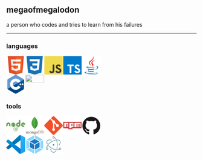 ## megaofmegalodon

a person who codes and tries to learn from his failures

---

### languages

<div style="display: flex;">
  <img src="https://raw.githubusercontent.com/devicons/devicon/refs/heads/master/icons/html5/html5-original.svg" width="50" height="50" />
  <img src="https://raw.githubusercontent.com/devicons/devicon/refs/heads/master/icons/css3/css3-plain.svg" width="50" height="50" />
  <img src="https://raw.githubusercontent.com/devicons/devicon/refs/heads/master/icons/javascript/javascript-original.svg" width="50" height="50" />
  <img src="https://raw.githubusercontent.com/devicons/devicon/refs/heads/master/icons/typescript/typescript-original.svg" width="50" height="50" />
  <img src="https://raw.githubusercontent.com/devicons/devicon/refs/heads/master/icons/java/java-original.svg" width="50" height="50" />
</div>

<div style="display: flex;">
  <img src="https://github.com/devicons/devicon/raw/refs/heads/master/icons/cplusplus/cplusplus-original.svg" width="50" height="50" />
  <img src="https://encrypted-tbn0.gstatic.com/images?q=tbn:ANd9GcRBLHdY5kEI1kMs_CzI2yMzH6z6eIOMPg7-dw&s" width="50" height="50%" />
</div>

### tools

<div style="display: flex;">
  <img src="https://raw.githubusercontent.com/devicons/devicon/refs/heads/master/icons/nodejs/nodejs-plain-wordmark.svg" width="50" height="50" />
  <img src="https://raw.githubusercontent.com/devicons/devicon/refs/heads/master/icons/mongodb/mongodb-original-wordmark.svg" width="50" height="50" />
  <img src="https://raw.githubusercontent.com/devicons/devicon/refs/heads/master/icons/git/git-original.svg" width="50" height="50" />
  <img src="https://raw.githubusercontent.com/devicons/devicon/refs/heads/master/icons/npm/npm-original-wordmark.svg" width="50" height="50" />
  <img src="https://raw.githubusercontent.com/devicons/devicon/refs/heads/master/icons/github/github-original.svg" width="50" height="50" />
</div>

<div style="display: flex;">
  <img src="https://github.com/devicons/devicon/raw/refs/heads/master/icons/vscode/vscode-original.svg" width="50" height="50" />
  <img src="https://raw.githubusercontent.com/devicons/devicon/refs/heads/master/icons/webpack/webpack-original.svg" width="50" height="50 />
  <img src="https://github.com/devicons/devicon/raw/refs/heads/master/icons/electron/electron-original.svg" width="50" height="50" />
  <img src="https://github.com/devicons/devicon/raw/refs/heads/master/icons/electron/electron-original.svg" width="50" height="50" />
</div>
